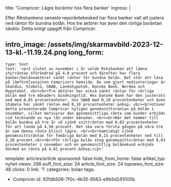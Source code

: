 title: 'Compricer: Lägre boräntor hos flera banker'
ingress: |
  <p>Efter Riksbankens senaste reporäntebesked har flera banker valt att justera ned räntor för bundna bolån. Hos tre aktörer har även den rörliga boräntan sänkts. Detta enligt uppgift från Compricer.
  </p>
  
intro_image: /assets/img/skarmavbild-2023-12-13-kl.-11.19.24.png
long_form:
  -
    type: text
    text: '<p>I slutet av november i år valde Riksbanken att lämna styrräntan oförändrad på 4,0 procent och därefter har flera banker/bolåneaktörer sänkt räntor för bundna bolån. Det står att läsa på jämförelsesajten Compricers hemsida. De som gjort nedjusteringar är Skandia, Stabelo, SBAB, Landshypotek, Danske Bank, Nordea och Hypoteket. <br><br>Tre aktörer har också sänkt räntan för rörliga bolån med tre månaders bindningstid. Hos Danske Bank har den justerats ned med 0,05 procentenheter, hos SBAB med 0,10 procentenheter och även Stabelo har sänkt räntan med 0,10 procentenheter.&nbsp; <br><br>Utöver detta presenterade Compricer nyligen genomsnittsräntan på bolån i november, vilket motsvarar den genomsnittliga ränta som kunder erbjöds vid tecknande av nya lån under månaden. <br><br>När det kommer till bolån bundna på tre år så sjönk snitträntan med 0,03 procentenheter för att landa på 4,58 procent. Det ska vara första gången på nära tre år som denna ränta blivit lägre. <br><br>Samtidigt sjönk genomsnittsräntan för femåriga bolån med 0,15 procentenheter ned till 4,20 procent.<br><br>För rörliga bolån steg genomsnittsräntan med 0,03 procentenheter i november och en genomsnittlig bolånekund erbjöds därmed en ränta på 4,81 procent.&nbsp;</p>'
template: articles/article
sponsored: false
hide_from_home: false
artikel_typ: nyhet
views: 296
puff_font_size: 24
article_font_size: 24
topnews_font_size: 48
clicks: 0
link: '1'
categories: bolan
tags:
  - Compricer
id: 92fdb508-7f0c-4b35-8563-e9b5d241005b
